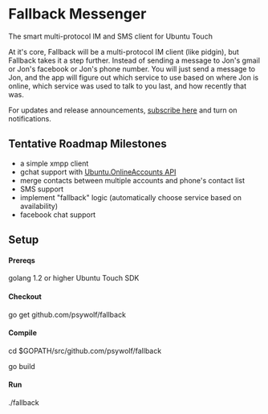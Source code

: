 Fallback Messenger
========

The smart multi-protocol IM and SMS client for Ubuntu Touch

At it's core, Fallback will be a multi-protocol IM client (like pidgin), but Fallback takes it a step further.  Instead of sending a message to Jon's gmail or Jon's facebook or Jon's phone number.  You will just send a message to Jon, and the app will figure out which service to use based on where Jon is online, which service was used to talk to you last, and how recently that was.

 For updates and release announcements, [subscribe here](https://plus.google.com/u/0/communities/101599674231948077682) and turn on notifications.

## Tentative Roadmap Milestones
- a simple xmpp client
- gchat support with [Ubuntu.OnlineAccounts API](http://developer.ubuntu.com/api/qml/sdk-14.04/Ubuntu.OnlineAccounts/)
- merge contacts between multiple accounts and phone's contact list
- SMS support
- implement "fallback" logic (automatically choose service based on availability)
- facebook chat support

## Setup
#### Prereqs
golang 1.2 or higher
Ubuntu Touch SDK

#### Checkout
go get github.com/psywolf/fallback


#### Compile
cd $GOPATH/src/github.com/psywolf/fallback

go build

#### Run
./fallback
